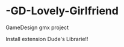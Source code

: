 -GD-Lovely-Girlfriend
=====================
GameDesign gmx project

Install extension Dude's Librarie!!
